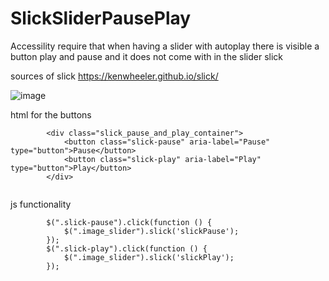 # SlickSliderPausePlay

Accessility require that when having a slider with autoplay there is visible a button play and pause and it does not come with in the slider slick 

sources of slick
https://kenwheeler.github.io/slick/

![image](https://user-images.githubusercontent.com/22336407/139304940-d3b66b59-2887-4a29-b5dc-cb0d7f628765.png)

html for the buttons
```rd
        <div class="slick_pause_and_play_container">
            <button class="slick-pause" aria-label="Pause" type="button">Pause</button>
            <button class="slick-play" aria-label="Play" type="button">Play</button>
        </div>
        
````
js functionality 
```rd
        $(".slick-pause").click(function () {
            $(".image_slider").slick('slickPause');
        });
        $(".slick-play").click(function () {
            $(".image_slider").slick('slickPlay');
        });
```
